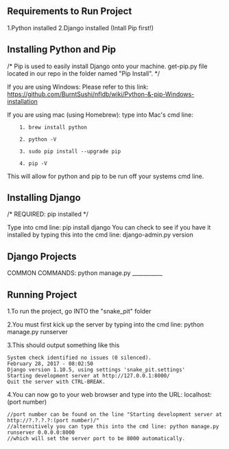 Requirements to Run Project
---------------------------
1.Python installed
2.Django installed (Intall Pip first!)

Installing Python and Pip
-------------------------
/* Pip is used to easily install Django onto your machine. 
get-pip.py file located in our repo in the folder named "Pip Install". */

If you are using Windows:
	Please refer to this link: https://github.com/BurntSushi/nfldb/wiki/Python-&-pip-Windows-installation
	
If you are using mac (using Homebrew):
	type into Mac's cmd line: 
	
		1. brew install python
		
		2. python -V
		
		3. sudo pip install --upgrade pip
		
		4. pip -V

This will allow for python and pip to be run off your systems cmd line.

Installing Django
-----------------
/* REQUIRED: pip installed */

Type into cmd line: pip install django 
You can check to see if you have it installed by typing this into the cmd line: django-admin.py version

Django Projects
---------------
COMMON COMMANDS: python manage.py ___________

Running Project
---------------
1.To run the project, go INTO the "snake_pit" folder

2.You must first kick up the server by typing into the cmd line: python manage.py runserver

3.This should output something like this

	System check identified no issues (0 silenced).
	February 28, 2017 - 08:02:50
	Django version 1.10.5, using settings 'snake_pit.settings'
	Starting development server at http://127.0.0.1:8000/
	Quit the server with CTRL-BREAK.

4.You can now go to your web browser and type into the URL: localhost:(port number)

	//port number can be found on the line "Starting development server at http://?.?.?.?:(port number)/"
	//alternitively you can type this into the cmd line: python manage.py runserver 0.0.0.0:8000 
	//which will set the server port to be 8000 automatically. 

